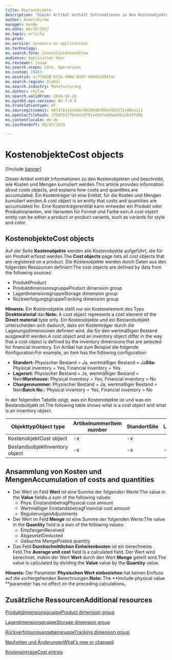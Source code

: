 ```yaml
---
title: Kostenobjekte
description: "Dieser Artikel enthält Informationen zu den Kostenobjekten und beschreibt, wie Kosten und Mengen kumuliert werden. Ein Kostenträger ist eine Entität, für die Kosten und Mengen kumuliert werden. Eine Kostenträgerentität kann entweder ein Produkt oder Produktvarianten, wie Varianten für Format und Farbe sein."
author: AndersGirke
manager: AnnBe
ms.date: 06/20/2017
ms.topic: article
ms.prod: 
ms.service: dynamics-ax-applications
ms.technology: 
ms.search.form: InventCostOnhandItem
audience: Application User
ms.reviewer: josaw
ms.search.scope: Core, Operations
ms.custom: 19451
ms.assetid: ec776b98-813a-490d-848f-468452d98fac
ms.search.region: Global
ms.search.industry: Manufacturing
ms.author: shylaw
ms.search.validFrom: 2016-02-28
ms.dyn365.ops.version: AX 7.0.0
ms.translationtype: HT
ms.sourcegitcommit: d9747ba144d56c9410846769e5465372c89ea111
ms.openlocfilehash: 275855f2fb4d32df91449d7ebb9ad9ba2bd3f36b
ms.contentlocale: de-de
ms.lasthandoff: 08/07/2018

---
```


# <a name="cost-objects"></a><span data-ttu-id="d8011-105">Kostenobjekte</span><span class="sxs-lookup"><span data-stu-id="d8011-105">Cost objects</span></span>

[!include [banner](../includes/banner.md)]

<span data-ttu-id="d8011-106">Dieser Artikel enthält Informationen zu den Kostenobjekten und beschreibt, wie Kosten und Mengen kumuliert werden.</span><span class="sxs-lookup"><span data-stu-id="d8011-106">This article provides information about costs objects, and explains how costs and quantities are accumulated.</span></span> <span data-ttu-id="d8011-107">Ein Kostenträger ist eine Entität, für die Kosten und Mengen kumuliert werden.</span><span class="sxs-lookup"><span data-stu-id="d8011-107">A cost object is an entity that costs and quantities are accumulated for.</span></span> <span data-ttu-id="d8011-108">Eine Kostenträgerentität kann entweder ein Produkt oder Produktvarianten, wie Varianten für Format und Farbe sein.</span><span class="sxs-lookup"><span data-stu-id="d8011-108">A cost object entity can be either a product or product variants, such as variants for style and color.</span></span>  

## <a name="cost-objects"></a><span data-ttu-id="d8011-109">Kostenobjekte</span><span class="sxs-lookup"><span data-stu-id="d8011-109">Cost objects</span></span>

<span data-ttu-id="d8011-110">Auf der Seite **Kostenobjekte** werden alle Kostenobjekte aufgeführt, die für ein Produkt erfasst werden.</span><span class="sxs-lookup"><span data-stu-id="d8011-110">The **Cost objects** page lists all cost objects that are registered on a product.</span></span> <span data-ttu-id="d8011-111">Die Kostenobjekte werden durch Daten aus den folgenden Ressourcen definiert:</span><span class="sxs-lookup"><span data-stu-id="d8011-111">The cost objects are defined by data from the following sources:</span></span>

-   <span data-ttu-id="d8011-112">Produkt</span><span class="sxs-lookup"><span data-stu-id="d8011-112">Product</span></span>
-   <span data-ttu-id="d8011-113">Produktdimensionsgruppe</span><span class="sxs-lookup"><span data-stu-id="d8011-113">Product dimension group</span></span>
-   <span data-ttu-id="d8011-114">Lagerdimensionsgruppe</span><span class="sxs-lookup"><span data-stu-id="d8011-114">Storage dimension group</span></span>
-   <span data-ttu-id="d8011-115">Rückverfolgungsgruppe</span><span class="sxs-lookup"><span data-stu-id="d8011-115">Tracking dimension group</span></span>

<span data-ttu-id="d8011-116">**Hinweis:** Ein Kostenobjekte stellt nur ein Kostenelement des Typs **Direktmaterial** dar.</span><span class="sxs-lookup"><span data-stu-id="d8011-116">**Note:** A cost object represents a cost element of the **Direct material** type only.</span></span> <span data-ttu-id="d8011-117">Ein Kostenobjekte und ein Bestandsobjekt unterscheiden sich dadurch, dass ein Kostenträger durch die Lagerungsdimensionen definiert wird, die für den wertmäßigen Bestand ausgewählt werden.</span><span class="sxs-lookup"><span data-stu-id="d8011-117">A cost object and an inventory object differ in the way that a cost object is defined by the inventory dimensions that are selected for financial inventory.</span></span> <span data-ttu-id="d8011-118">Ein Artikel hat zum Beispiel die folgende Konfiguration:</span><span class="sxs-lookup"><span data-stu-id="d8011-118">For example, an item has the following configuration:</span></span>

-   <span data-ttu-id="d8011-119">**Standort:** Physischer Bestand = Ja, wertmäßiger Bestand = Ja</span><span class="sxs-lookup"><span data-stu-id="d8011-119">**Site:** Physical inventory = Yes, Financial inventory = Yes</span></span>
-   <span data-ttu-id="d8011-120">**Lagerort:** Physischer Bestand = Ja, wertmäßiger Bestand = Nein</span><span class="sxs-lookup"><span data-stu-id="d8011-120">**Warehouse:** Physical inventory = Yes, Financial inventory = No</span></span>
-   <span data-ttu-id="d8011-121">**Chargennummer:** Physischer Bestand = Ja, wertmäßiger Bestand = Nein</span><span class="sxs-lookup"><span data-stu-id="d8011-121">**Batch No.:** Physical inventory = Yes, Financial inventory = No</span></span>

<span data-ttu-id="d8011-122">In der folgenden Tabelle zeigt, was ein Kostenobjekte ist und was ein Bestandsobjekt ist.</span><span class="sxs-lookup"><span data-stu-id="d8011-122">The following table shows what is a cost object and what is an inventory object.</span></span>

| <span data-ttu-id="d8011-123">Objekttyp</span><span class="sxs-lookup"><span data-stu-id="d8011-123">Object type</span></span>      | <span data-ttu-id="d8011-124">Artikelnummer</span><span class="sxs-lookup"><span data-stu-id="d8011-124">Item number</span></span> | <span data-ttu-id="d8011-125">Standort</span><span class="sxs-lookup"><span data-stu-id="d8011-125">Site</span></span> | <span data-ttu-id="d8011-126">Lagerort</span><span class="sxs-lookup"><span data-stu-id="d8011-126">Warehouse</span></span> | <span data-ttu-id="d8011-127">Chargennummer</span><span class="sxs-lookup"><span data-stu-id="d8011-127">Batch No.</span></span> |
|------------------|-------------|------|-----------|-----------|
| <span data-ttu-id="d8011-128">Kostenobjekt</span><span class="sxs-lookup"><span data-stu-id="d8011-128">Cost object</span></span>      | <span data-ttu-id="d8011-129"> -</span><span class="sxs-lookup"><span data-stu-id="d8011-129">x</span></span>           | <span data-ttu-id="d8011-130"> -</span><span class="sxs-lookup"><span data-stu-id="d8011-130">x</span></span>    |           |           |
| <span data-ttu-id="d8011-131">Bestandsobjekt</span><span class="sxs-lookup"><span data-stu-id="d8011-131">Inventory object</span></span> | <span data-ttu-id="d8011-132"> -</span><span class="sxs-lookup"><span data-stu-id="d8011-132">x</span></span>           | <span data-ttu-id="d8011-133"> -</span><span class="sxs-lookup"><span data-stu-id="d8011-133">x</span></span>    |  <span data-ttu-id="d8011-134"> -</span><span class="sxs-lookup"><span data-stu-id="d8011-134">x</span></span>        | <span data-ttu-id="d8011-135"> -</span><span class="sxs-lookup"><span data-stu-id="d8011-135">x</span></span>         |

## <a name="accumulation-of-costs-and-quantities"></a><span data-ttu-id="d8011-136">Ansammlung von Kosten und Mengen</span><span class="sxs-lookup"><span data-stu-id="d8011-136">Accumulation of costs and quantities</span></span>
-   <span data-ttu-id="d8011-137">Der Wert im Feld **Wert** ist eine Summe der folgenden Werte:</span><span class="sxs-lookup"><span data-stu-id="d8011-137">The value in the **Value** fieldis a sum of the following values:</span></span>
    -   <span data-ttu-id="d8011-138">Phys. Einstandsbetrag</span><span class="sxs-lookup"><span data-stu-id="d8011-138">Physical cost amount</span></span>
    -   <span data-ttu-id="d8011-139">Wertmäßiger Einstandsbetrag</span><span class="sxs-lookup"><span data-stu-id="d8011-139">Financial cost amount</span></span>
    -   <span data-ttu-id="d8011-140">Regulierungen</span><span class="sxs-lookup"><span data-stu-id="d8011-140">Adjustments</span></span>
-   <span data-ttu-id="d8011-141">Der Wert im Feld **Menge** ist eine Summe der folgenden Werte:</span><span class="sxs-lookup"><span data-stu-id="d8011-141">The value in the **Quantity** field is a sum of the following values:</span></span>
    -   <span data-ttu-id="d8011-142">Empfangen</span><span class="sxs-lookup"><span data-stu-id="d8011-142">Received</span></span>
    -   <span data-ttu-id="d8011-143">Abgesetzt</span><span class="sxs-lookup"><span data-stu-id="d8011-143">Deducted</span></span>
    -   <span data-ttu-id="d8011-144">Gebuchte Menge</span><span class="sxs-lookup"><span data-stu-id="d8011-144">Posted quantity</span></span>
-   <span data-ttu-id="d8011-145">Das Feld **Durchschnittlichen Einheitenkosten** ist ein berechnetes Feld.</span><span class="sxs-lookup"><span data-stu-id="d8011-145">The **Average unit cost** field is a calculated field.</span></span> <span data-ttu-id="d8011-146">Der Wert wird berechnet, indem der Wert **Wert** durch den Wert **Menge** geteilt wird.</span><span class="sxs-lookup"><span data-stu-id="d8011-146">The value is calculated by dividing the **Value** value by the **Quantity** value.</span></span>

<span data-ttu-id="d8011-147">**Hinweis:** Der Parameter **Physischen Wert einbeziehen** hat keinen Einfluss auf die vorhergehenden Berechnungen.</span><span class="sxs-lookup"><span data-stu-id="d8011-147">**Note:** The **Include physical value **parameter has no effect on the preceding calculations.</span></span>

<a name="additional-resources"></a><span data-ttu-id="d8011-148">Zusätzliche Ressourcen</span><span class="sxs-lookup"><span data-stu-id="d8011-148">Additional resources</span></span>
--------

[<span data-ttu-id="d8011-149">Produktdimensionsgruppe</span><span class="sxs-lookup"><span data-stu-id="d8011-149">Product dimension group</span></span>](https://technet.microsoft.com/en-us/library/aa499382.aspx)

[<span data-ttu-id="d8011-150">Lagerdimensionsgruppe</span><span class="sxs-lookup"><span data-stu-id="d8011-150">Storage dimension group</span></span>](https://technet.microsoft.com/en-us/library/hh209317.aspx)

[<span data-ttu-id="d8011-151">Rückverfolgungsangabengruppe</span><span class="sxs-lookup"><span data-stu-id="d8011-151">Tracking dimension group</span></span>](https://technet.microsoft.com/en-us/library/hh209465.aspx)

[<span data-ttu-id="d8011-152">Neuheiten und Änderungen</span><span class="sxs-lookup"><span data-stu-id="d8011-152">What's new or changed</span></span>](../../fin-and-ops/get-started/whats-new-changed.md)

[<span data-ttu-id="d8011-153">Kosteneinträge</span><span class="sxs-lookup"><span data-stu-id="d8011-153">Cost entries</span></span>](cost-entries.md)




